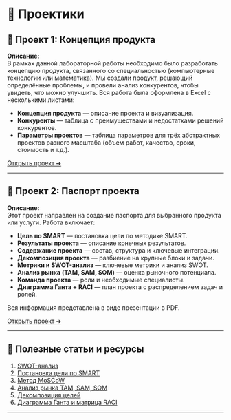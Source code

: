 # 💼 Проектики

## 📌 Проект 1: Концепция продукта

**Описание:**  
В рамках данной лабораторной работы необходимо было разработать концепцию продукта, связанного со специальностью (компьютерные технологии или математика). Мы создали продукт, решающий определённые проблемы, и провели анализ конкурентов, чтобы увидеть, что можно улучшить. Вся работа была оформлена в Excel с несколькими листами:
- **Концепция продукта** — описание проекта и визуализация.
- **Конкуренты** — таблица с преимуществами и недостатками решений конкурентов.
- **Параметры проектов** — таблица параметров для трёх абстрактных проектов разного масштаба (объем работ, качество, сроки, стоимость и т.д.).

[Открыть проект ➔](https://miro.com/welcomeonboard/alJzbWRFMldnZlpiVnVyTkxCdG10VUJPRTVLd3NtRXljQ0JXc1FEQkt3MjM4Zll5dHkzZVJJVTVxRjBaeWNGeHwzNDU4NzY0NTg3MzMzMjkwMzA0fDI=?share_link_id=600827595634)

---


## 📌 Проект 2: Паспорт проекта

**Описание:**  
Этот проект направлен на создание паспорта для выбранного продукта или услуги. Работа включает:
- **Цель по SMART** — постановка цели по методике SMART.
- **Результаты проекта** — описание конечных результатов.
- **Содержание проекта** — состав, структура и ключевые интеграции.
- **Декомпозиция проекта** — разбиение на крупные блоки и задачи.
- **Метрики и SWOT-анализ** — ключевые метрики и анализ SWOT.
- **Анализ рынка (TAM, SAM, SOM)** — оценка рыночного потенциала.
- **Команда проекта** — роли и необходимые специалисты.
- **Диаграмма Ганта + RACI** — план проекта с распределением задач и ролей.

Вся информация представлена в виде презентации в PDF.

[Открыть проект ➔](https://miro.com/welcomeonboard/MEg4ZGF1UnQyNmFTcVAyN0dTS2xxdTBwZE85cTJzcmx2NWhhNXhndTY1cG9jWnJBZkpZSXBLOERGSVB4QUtLMHwzNDU4NzY0NTg3MzMzMjkwMzA0fDI=?share_link_id=424339921744)

---

## 🔗 Полезные статьи и ресурсы

1. [SWOT-анализ](https://getcompass.ru/blog/posts/swot-analiz)
2. [Постановка цели по SMART](https://vc.ru/education/368460-kak-i-zachem-stavit-celi-obzor-treh-effektivnyh-tehnik-smart-okr-hard)
3. [Метод MoSCoW](https://vc.ru/hr/63226-metod-moscow-kak-sfokusirovatsya-na-glavnom-i-stat-effektivnee)
4. [Анализ рынка TAM, SAM, SOM](https://skillbox.ru/media/marketing/kak-otsenit-obyem-rynka-metodom-pam-tam-sam-som-rasskazyvaem-na-primere-onlaynservisa/)
5. [Декомпозиция целей](https://practicum.yandex.ru/blog/chto-takoe-dekompoziciya-celej-i-kak-ona-pomogaet-dostigat-rezultatov/)
6. [Диаграмма Ганта и матрица RACI](https://practicum.yandex.ru/blog/diagramma-ganta/)

---




